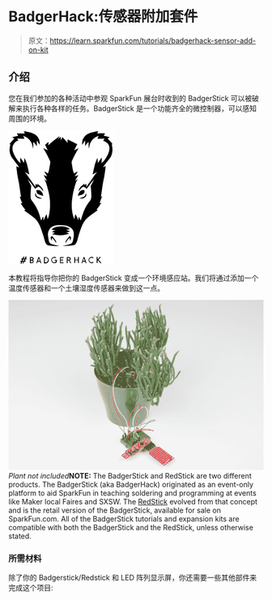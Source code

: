 # BadgerHack:传感器附加套件

> 原文：<https://learn.sparkfun.com/tutorials/badgerhack-sensor-add-on-kit>

## 介绍

您在我们参加的各种活动中参观 SparkFun 展台时收到的 BadgerStick 可以被破解来执行各种各样的任务。BadgerStick 是一个功能齐全的微控制器，可以感知周围的环境。

[![BadgerHack](img/cd5fb725cdfad668a49ea511686d59b3.png)](https://cdn.sparkfun.com/assets/learn_tutorials/4/7/3/badgerboard-02_tag.png)

本教程将指导你把你的 BadgerStick 变成一个环境感应站。我们将通过添加一个温度传感器和一个土壤湿度传感器来做到这一点。

[![SparkFun BadgerStick and Sensor add-on kit with plant](img/b79968a3af96de255ca540b0d57efcf7.png)](https://cdn.sparkfun.com/assets/learn_tutorials/4/7/6/Badger_add-on_tutorial-02.jpg)*Plant not included***NOTE:** The BadgerStick and RedStick are two different products. The BadgerStick (aka BadgerHack) originated as an event-only platform to aid SparkFun in teaching soldering and programming at events like Maker local Faires and SXSW. The [RedStick](https://www.sparkfun.com/products/13741) evolved from that concept and is the retail version of the BadgerStick, available for sale on SparkFun.com. All of the BadgerStick tutorials and expansion kits are compatible with both the BadgerStick and the RedStick, unless otherwise stated.

### 所需材料

除了你的 Badgerstick/Redstick 和 LED 阵列显示屏，你还需要一些其他部件来完成这个项目: